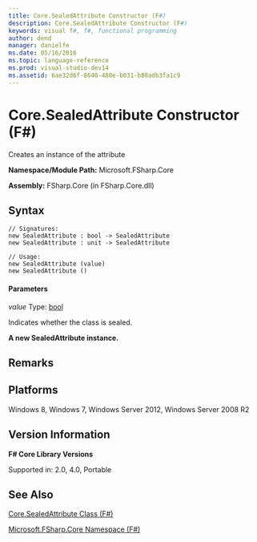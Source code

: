 ```yaml
---
title: Core.SealedAttribute Constructor (F#)
description: Core.SealedAttribute Constructor (F#)
keywords: visual f#, f#, functional programming
author: dend
manager: danielfe
ms.date: 05/16/2016
ms.topic: language-reference
ms.prod: visual-studio-dev14
ms.assetid: 6ae32d6f-8640-480e-b031-b80adb3fa1c9 
---
```


# Core.SealedAttribute Constructor (F#)

Creates an instance of the attribute

**Namespace/Module Path:** Microsoft.FSharp.Core

**Assembly:** FSharp.Core (in FSharp.Core.dll)


## Syntax

```
// Signatures:
new SealedAttribute : bool -> SealedAttribute
new SealedAttribute : unit -> SealedAttribute

// Usage:
new SealedAttribute (value)
new SealedAttribute ()
```

#### Parameters
*value*
Type: [bool](https://msdn.microsoft.com/library/89c0cf9c-49ce-4207-a3be-555851a67dd5)


Indicates whether the class is sealed.



**A new SealedAttribute instance.**
## Remarks

## Platforms
Windows 8, Windows 7, Windows Server 2012, Windows Server 2008 R2


## Version Information
**F# Core Library Versions**

Supported in: 2.0, 4.0, Portable




## See Also
[Core.SealedAttribute Class &#40;F&#35;&#41;](Core.SealedAttribute-Class-%5BFSharp%5D.md)

[Microsoft.FSharp.Core Namespace &#40;F&#35;&#41;](Microsoft.FSharp.Core-Namespace-%5BFSharp%5D.md)

